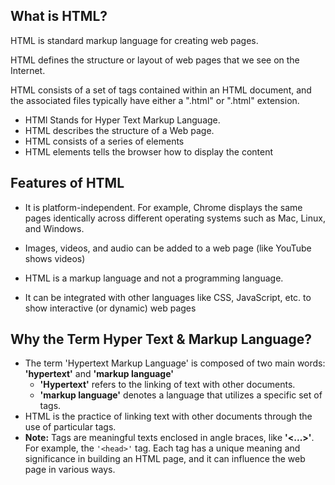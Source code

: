 ## What is HTML?

HTML is standard markup language for creating web pages.

HTML defines the structure or layout of web pages that we see on the Internet.

HTML consists of a set of tags contained within an HTML document, and the associated files typically have either a ".html" or ".html" extension.

* HTMl Stands for Hyper Text Markup Language.
* HTML describes the structure of a Web page.
* HTML consists of a series of elements
* HTML elements tells the browser how to display the content

## Features of HTML

* It is platform-independent. For example, Chrome displays the same pages identically across different operating systems such as Mac, Linux, and Windows.

* Images, videos, and audio can be added to a web page (like YouTube shows videos)

* HTML is a markup language and not a programming language.

* It can be integrated with other languages like CSS, JavaScript, etc. to show interactive (or dynamic) web pages

## Why the Term Hyper Text & Markup Language?
* The term 'Hypertext Markup Language' is composed of two main words: **'hypertext'** and **'markup language'** 
    - **'Hypertext'** refers to the linking of text with other documents.
    - **'markup language'** denotes a language that utilizes a specific set of tags.
* HTML is the practice of linking text with other documents through the use of particular tags.
* **Note:** Tags are meaningful texts enclosed in angle braces, like **'<...>'**. For example, the ```'<head>'``` tag. Each tag has a unique meaning and significance in building an HTML page, and it can influence the web page in various ways.

